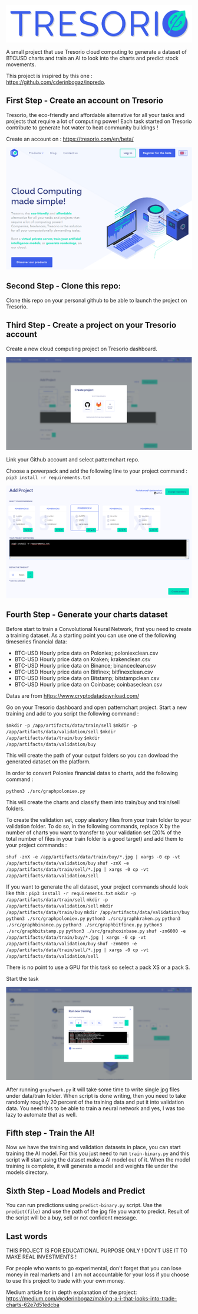 ![image](/img/tresorio_logo.png)

A small project that use Tresorio cloud computing to generate a dataset of BTCUSD charts and train an AI to look into the charts and predict stock movements.

This project is inspired by this one : https://github.com/cderinbogaz/inpredo.

## First Step - Create an account on Tresorio

Tresorio, the eco-friendly and affordable alternative for all your tasks and projects that require a lot of computing power! Each task started on Tresorio contribute to generate hot water to heat community buildings !

Create an account on : https://tresorio.com/en/beta/

![image](/img/tresorioscreen.png)

## Second Step - Clone this repo:

Clone this repo on your personal github to be able to launch the project on Tresorio.

## Third Step - Create a project on your Tresorio account 

Create a new cloud computing project on Tresorio dashboard.

![image](/img/computingscreen.png)

Link your Github account and select patternchart repo.

Choose a powerpack and add the following line to your project command :
`pip3 install -r requirements.txt`

![image](/img/projectscreen.png)

## Fourth Step - Generate your charts dataset

Before start to train a Convolutional Neural Network, first you need to create a
training dataset. As a starting point you can use one of the following timeseries financial data:

- BTC-USD Hourly price data on Poloniex; poloniexclean.csv 
- BTC-USD Hourly price data on Kraken; krakenclean.csv
- BTC-USD Hourly price data on Binance; binanceclean.csv
- BTC-USD Hourly price data on Bitfinex; bitfinexclean.csv
- BTC-USD Hourly price data on Bitstamp; bitstampclean.csv
- BTC-USD Hourly price data on Coinbase; coinbaseclean.csv

Datas are from https://www.cryptodatadownload.com/

Go on your Tresorio dashboard and open patternchart project.
Start a new training and add to you script the following command : 

`$mkdir -p /app/artifacts/data/train/sell`
`$mkdir -p /app/artifacts/data/validation/sell`
`$mkdir /app/artifacts/data/train/buy`
`$mkdir /app/artifacts/data/validation/buy`

This will create the path of your output folders so you can dowload the generated dataset on the platform.

In order to convert Poloniex financial datas to charts, add the following command :

`python3 ./src/graphpoloniex.py`

This will create the charts and classify them into train/buy and train/sell folders.

To create the validation set, copy aleatory files from your train folder to your validation folder. 
To do so, in the following commands, replace X by the number of charts you want to transfer to your validation set (20% of the total number of files in your train folder is a good target) and add them to your project commands : 

`shuf -znX -e /app/artifacts/data/train/buy/*.jpg | xargs -0 cp -vt /app/artifacts/data/validation/buy`
`shuf -znX -e /app/artifacts/data/train/sell/*.jpg | xargs -0 cp -vt /app/artifacts/data/validation/sell`

If you want to generate the all dataset, your project commands should look like this : 
`pip3 install -r requirements.txt`
`mkdir -p /app/artifacts/data/train/sell`
`mkdir -p /app/artifacts/data/validation/sell`
`mkdir /app/artifacts/data/train/buy`
`mkdir /app/artifacts/data/validation/buy`
`python3 ./src/graphpoloniex.py`
`python3 ./src/graphkraken.py`
`python3 ./src/graphbinance.py`
`python3 ./src/graphbitfinex.py`
`python3 ./src/graphbitstamp.py`
`python3 ./src/graphcoinbase.py`
`shuf -zn6000 -e /app/artifacts/data/train/buy/*.jpg | xargs -0 cp -vt /app/artifacts/data/validation/buy`
`shuf -zn6000 -e /app/artifacts/data/train/sell/*.jpg | xargs -0 cp -vt /app/artifacts/data/validation/sell`


There is no point to use a GPU for this task so select a pack XS or a pack S.

Start the task

![image](/img/generate.png)


After running `graphwerk.py` it will take some time to write single jpg files under data/train folder.
When script is done writing, then you need to take randomly roughly 20 percent of the training data and put it into validation data.
You need this to be able to train a neural network and yes, I was too lazy to automate that as well.

## Fifth step - Train the AI!

Now we have the training and validation datasets in place, you can start training the AI model.
For this you just need to run `train-binary.py` and this script will start using the dataset make a AI model out of it.
When the model training is complete, it will generate a model and weights file under the models directory.

## Sixth Step - Load Models and Predict

You can run predictions using `predict-binary.py` script. Use the `predict(file)`
and use the path of the jpg file you want to predict. Result of the script will be a buy, sell or not confident message.

## Last words

THIS PROJECT IS FOR EDUCATIONAL PURPOSE ONLY ! DON'T USE IT TO MAKE REAL INVESTMENTS !

For people who wants to go experimental, don't forget that you can lose money in real markets and I am not accountable for your loss if you choose to use this project to trade with your own money.

Medium article for in depth explanation of the project: https://medium.com/@cderinbogaz/making-a-i-that-looks-into-trade-charts-62e7d51edcba